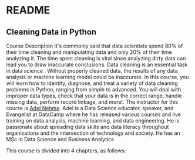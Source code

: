 # README

## Cleaning Data in Python

Course Description
It's commonly said that data scientists spend 80% of their time cleaning and manipulating data
and only 20% of their time analyzing it. The time spent cleaning is vital since analyzing dirty
data can lead you to draw inaccurate conclusions. Data cleaning is an essential task in data science
. Without properly cleaned data, the results of any data analysis or machine learning model could be inaccurate.
In this course, you will learn how to identify, diagnose, and treat a variety of data cleaning problems in Python,
ranging from simple to advanced. You will deal with improper data types, check that your data is in the correct range,
handle missing data, perform record linkage, and more!. The instructor for this course is [Adel Nehme](https://www.datacamp.com/instructors/AAN94).
Adel is a Data Science educator, speaker, and Evangelist at DataCamp where he has released
various courses and live training on data analysis, machine learning, and data engineering. 
He is passionate about spreading data skills and data literacy throughout organizations and the intersection 
of technology and society. He has an MSc in Data Science and Business Analytics

This course is divided into 4 chapters, as follows:

![]()

![]()

![]()

![]()
